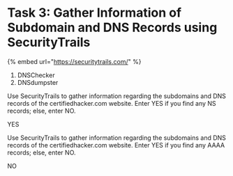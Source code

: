 # Task 3: Gather Information of Subdomain and DNS Records using SecurityTrails

{% embed url="https://securitytrails.com/" %}

1. DNSChecker
2. DNSdumpster



Use SecurityTrails to gather information regarding the subdomains and DNS records of the certifiedhacker.com website. Enter YES if you find any NS records; else, enter NO.&#x20;

YES



Use SecurityTrails to gather information regarding the subdomains and DNS records of the certifiedhacker.com website. Enter YES if you find any AAAA records; else, enter NO.&#x20;

NO



